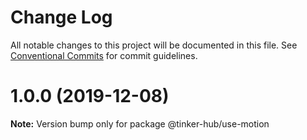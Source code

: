 # Change Log

All notable changes to this project will be documented in this file.
See [Conventional Commits](https://conventionalcommits.org) for commit guidelines.

# 1.0.0 (2019-12-08)

**Note:** Version bump only for package @tinker-hub/use-motion
